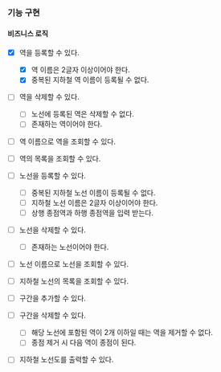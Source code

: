 ### 기능 구현

#### 비즈니스 로직

* [x] 역을 등록할 수 있다.
  * [x] 역 이름은 2글자 이상이어야 한다.
  * [x] 중복된 지하철 역 이름이 등록될 수 없다.
* [ ] 역을 삭제할 수 있다.
  * [ ] 노선에 등록된 역은 삭제할 수 없다.
  * [ ] 존재하는 역이어야 한다.
* [ ] 역 이름으로 역을 조회할 수 있다.
* [ ] 역의 목록을 조회할 수 있다.
* [ ] 노선을 등록할 수 있다.
  * [ ] 중복된 지하철 노선 이름이 등록될 수 없다.
  * [ ] 지하철 노선 이름은 2글자 이상이어야 한다.
  * [ ] 상행 종점역과 하행 종점역을 입력 받는다.
* [ ] 노선을 삭제할 수 있다.
  * [ ] 존재하는 노선이어야 한다.
* [ ] 노선 이름으로 노선을 조회할 수 있다.

* [ ] 지하철 노선의 목록을 조회할 수 있다.
* [ ] 구간을 추가할 수 있다.
* [ ] 구간을 삭제할 수 있다.
  * [ ] 해당 노선에 포함된 역이 2개 이하일 때는 역을 제거할 수 없다.
  * [ ] 종점 제거 시 다음 역이 종점이 된다.
* [ ] 지하철 노선도를 출력할 수 있다.

